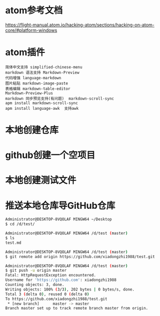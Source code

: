 # atom参考文档
https://flight-manual.atom.io/hacking-atom/sections/hacking-on-atom-core/#platform-windows

# atom插件
```
简体中文支持 simplified-chinese-menu
markdown 语法支持 Markdown-Preview
代码增强 language-markdown
图片粘贴 markdown-image-paste
表格编辑 markdown-table-editor
Markdown-Preview-Plus
markdown 同步预览支持(有问题)  markdown-scroll-sync
apm install markdown-scroll-sync
apm install language-awk  支持awk
```

# 本地创建仓库



# github创建一个空项目


# 本地创建测试文件


# 推送本地仓库导GitHub仓库
```bash
Administrator@DESKTOP-8VQOLAF MINGW64 ~/Desktop
$ cd /d/test/

Administrator@DESKTOP-8VQOLAF MINGW64 /d/test (master)
$ ls
test.md

Administrator@DESKTOP-8VQOLAF MINGW64 /d/test (master)
$ git remote add origin https://github.com/xiadongzhi1988/test.git

Administrator@DESKTOP-8VQOLAF MINGW64 /d/test (master)
$ git push -u origin master
Fatal: HttpRequestException encountered.
Username for 'https://github.com': xiadongzhi1988
Counting objects: 3, done.
Writing objects: 100% (3/3), 202 bytes | 0 bytes/s, done.
Total 3 (delta 0), reused 0 (delta 0)
To https://github.com/xiadongzhi1988/test.git
 * [new branch]      master -> master
Branch master set up to track remote branch master from origin.
```
